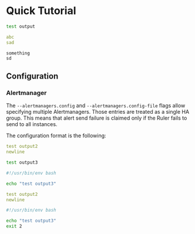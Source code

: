 # Quick Tutorial

```bash mdox-exec="bash ./testdata/out.sh"
test output
```

```yaml
abc
sad
```

```
something
sd
```

## Configuration

### Alertmanager

The `--alertmanagers.config` and `--alertmanagers.config-file` flags allow specifying multiple Alertmanagers. Those entries are treated as a single HA group. This means that alert send failure is claimed only if the Ruler fails to send to all instances.

The configuration format is the following:

```yaml mdox-exec="bash ./testdata/out2.sh"
test output2
newline
```

```bash mdox-expect-exit-code=2 mdox-exec="bash ./testdata/out3.sh"
test output3
```

```bash mdox-exec="sed -n '1,3p' ./testdata/out3.sh"
#!/usr/bin/env bash

echo "test output3"
```

```yaml mdox-exec="bash ./testdata/out2.sh --name=queryfrontend.InMemoryResponseCacheConfig"
test output2
newline
```

```bash mdox-exec="cat ./testdata/out3.sh"
#!/usr/bin/env bash

echo "test output3"
exit 2
```
